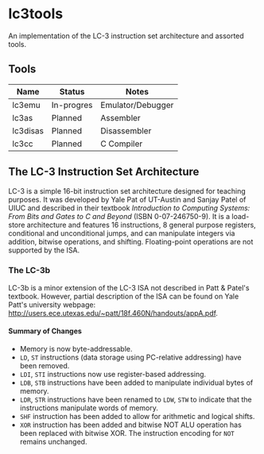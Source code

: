 # lc3tools
An implementation of the LC-3 instruction set architecture and assorted tools.

## Tools
| Name      | Status        | Notes                     |
| --------- | ------------- | ------------------------- |
| lc3emu    | In-progres    | Emulator/Debugger         |
| lc3as     | Planned       | Assembler                 |
| lc3disas  | Planned       | Disassembler              |
| lc3cc     | Planned       | C Compiler                |

## The LC-3 Instruction Set Architecture
LC-3 is a simple 16-bit instruction set architecture designed for teaching
purposes. It was developed by Yale Pat of UT-Austin and Sanjay Patel of UIUC and
described in their textbook
*Introduction to Computing Systems: From Bits and Gates to C and Beyond*
(ISBN 0-07-246750-9). It is a load-store architecture and features 16
instructions, 8 general purpose registers, conditional and unconditional jumps,
and can manipulate integers via addition, bitwise operations, and shifting.
Floating-point operations are not supported by the ISA.

### The LC-3b
LC-3b is a minor extension of the LC-3 ISA not described in Patt & Patel's
textbook. However, partial description of the ISA can be found on Yale Patt's
university webpage:
    http://users.ece.utexas.edu/~patt/18f.460N/handouts/appA.pdf.

#### Summary of Changes
  - Memory is now byte-addressable.
  - `LD`, `ST` instructions (data storage using PC-relative addressing) have
    been removed.
  - `LDI`, `STI` instructions now use register-based addressing.
  - `LDB`, `STB` instructions have been added to manipulate individual bytes of
    memory.
  - `LDR`, `STR` instructions have been renamed to `LDW`, `STW` to indicate that
    the instructions manipulate words of memory.
  - `SHF` instruction has been added to allow for arithmetic and logical shifts.
  - `XOR` instruction has been added and bitwise NOT ALU operation has been
    replaced with bitwise XOR. The instruction encoding for `NOT` remains
    unchanged.
